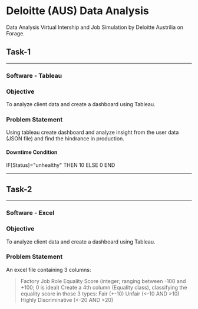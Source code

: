 # Deloitte (AUS) Data Analysis
Data Analysis Virtual Intership and Job Simulation by Deloitte Austrilia on Forage. 

## Task-1
---
### Software - Tableau 

### Objective 
To analyze client data and create a dashboard using Tableau.

### Problem Statement
Using tableau create dashboard and analyze insight from the user data (JSON file) and find the hindrance in production.

#### Downtime Condition
IF[Status]="unhealthy" THEN 10 ELSE 0 END

---
## Task-2
---
### Software - Excel 

### Objective 
To analyze client data and create a dashboard using Tableau.

### Problem Statement
An excel file containing 3 columns:
> Factory Job Role Equality Score (integer; ranging between -100 and +100; 0 is ideal)
> Create a 4th column (Equality class), classifying the equality score in those 3 types:
  > Fair (+-10)
  > Unfair (<-10 AND >10)
  > Highly Discriminative (<-20 AND >20)
